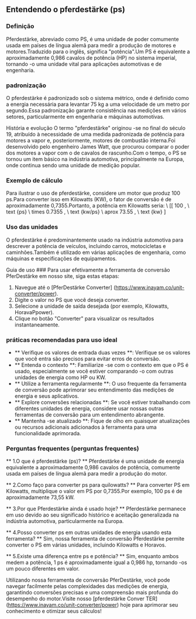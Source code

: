 ## Entendendo o pferdestärke (ps)

### Definição
Pferdestärke, abreviado como PS, é uma unidade de poder comumente usada em países de língua alemã para medir a produção de motores e motores.Traduzido para o inglês, significa "potência".Um PS é equivalente a aproximadamente 0,986 cavalos de potência (HP) no sistema imperial, tornando -o uma unidade vital para aplicações automotivas e de engenharia.

### padronização
O pferdestärke é padronizado sob o sistema métrico, onde é definido como a energia necessária para levantar 75 kg a uma velocidade de um metro por segundo.Essa padronização garante consistência nas medições em vários setores, particularmente em engenharia e máquinas automotivas.

História e evolução
O termo "pferdestärke" originou -se no final do século 19, atribuído à necessidade de uma medida padronizada de potência para motores a vapor e, posteriormente, motores de combustão interna.Foi desenvolvido pelo engenheiro James Watt, que procurou comparar o poder dos motores a vapor com o de cavalos de rascunho.Com o tempo, o PS se tornou um item básico na indústria automotiva, principalmente na Europa, onde continua sendo uma unidade de medição popular.

### Exemplo de cálculo
Para ilustrar o uso de pferdestärke, considere um motor que produz 100 ps.Para converter isso em Kilowatts (KW), o fator de conversão é de aproximadamente 0,7355.Portanto, a potência em Kilowatts seria:
\ [[
100 \, \ text {ps} \ times 0.7355 \, \ text {kw/ps} \ aprox 73.55 \, \ text {kw}
\]

### Uso das unidades
O pferdestärke é predominantemente usado na indústria automotiva para descrever a potência de veículos, incluindo carros, motocicletas e caminhões.Também é utilizado em várias aplicações de engenharia, como máquinas e especificações de equipamentos.

Guia de uso ###
Para usar efetivamente a ferramenta de conversão PferDestärke em nosso site, siga estas etapas:
1. Navegue até o [PferDestärke Converter] (https://www.inayam.co/unit-converter/power).
2. Digite o valor no PS que você deseja converter.
3. Selecione a unidade de saída desejada (por exemplo, Kilowatts, HoravaPpower).
4. Clique no botão "Converter" para visualizar os resultados instantaneamente.

### práticas recomendadas para uso ideal
- ** Verifique os valores de entrada duas vezes **: Verifique se os valores que você entra são precisos para evitar erros de conversão.
- ** Entenda o contexto **: Familiarize -se com o contexto em que o PS é usado, especialmente se você estiver comparando -o com outras unidades de energia como HP ou KW.
- ** Utilize a ferramenta regularmente **: O uso frequente da ferramenta de conversão pode aprimorar seu entendimento das medições de energia e seus aplicativos.
- ** Explore conversões relacionadas **: Se você estiver trabalhando com diferentes unidades de energia, considere usar nossas outras ferramentas de conversão para um entendimento abrangente.
- ** Mantenha -se atualizado **: Fique de olho em quaisquer atualizações ou recursos adicionais adicionados à ferramenta para uma funcionalidade aprimorada.

### Perguntas frequentes (perguntas frequentes)

** 1.O que é pferdestärke (ps)? **
Pferdestärke é uma unidade de energia equivalente a aproximadamente 0,986 cavalos de potência, comumente usada em países de língua alemã para medir a produção do motor.

** 2.Como faço para converter ps para quilowatts? **
Para converter PS em Kilowatts, multiplique o valor em PS por 0,7355.Por exemplo, 100 ps é de aproximadamente 73,55 kW.

** 3.Por que Pferdestärke ainda é usado hoje? **
Pferdestärke permanece em uso devido ao seu significado histórico e aceitação generalizada na indústria automotiva, particularmente na Europa.

** 4.Posso converter ps em outras unidades de energia usando esta ferramenta? **
Sim, nossa ferramenta de conversão Pferdestärke permite converter o PS em várias unidades, incluindo Kilowatts e Horavos.

** 5.Existe uma diferença entre ps e potência? **
Sim, enquanto ambos medem a potência, 1 ps é aproximadamente igual a 0,986 hp, tornando -os um pouco diferentes em valor.

Utilizando nossa ferramenta de conversão PferDestärke, você pode navegar facilmente pelas complexidades das medições de energia, garantindo conversões precisas e uma compreensão mais profunda do desempenho do motor.Visite nosso [pferdestärke Conver TER] (https://www.inayam.co/unit-converter/power) hoje para aprimorar seu conhecimento e otimizar seus cálculos!